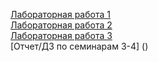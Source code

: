 
[Лабораторная работа 1](https://github.com/penetratorT3000/penetratorT3000.githab.io/wiki)  
[Лабораторная работа 2](https://github.com/penetratorT3000/penetratorT3000.githab.io/wiki#%D0%9B%D0%B0%D0%B1%D0%BE%D1%80%D0%B0%D1%82%D0%BE%D1%80%D0%BD%D0%B0%D1%8F-2)  
[Лабораторная работа 3](https://github.com/penetratorT3000/penetratorT3000.githab.io/wiki#%D0%9B%D0%B0%D0%B1%D0%BE%D1%80%D0%B0%D1%82%D0%BE%D1%80%D0%BD%D0%B0%D1%8F-%D1%80%D0%B0%D0%B1%D0%BE%D1%82%D0%B0-3)  
[Отчет/ДЗ по семинарам 3-4] ()
